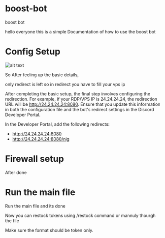 # boost-bot
boost bot

hello everyone this is a simple Documentation of how to use the boost bot

# Config Setup

![alt text](https://cdn.discordapp.com/attachments/1187598218578628728/1188000685044797510/configg.png?ex=6598eedb&is=658679db&hm=104a899e08320fc2ba706ecff6bfb3b8712d4ca59b881d18820ad504d10ab435& "Logo Title Text 1")

So After feeling up the basic details,

only redirect is left so in redirect you have to fill your vps ip 

After completing the basic setup, the final step involves configuring the redirection. For example, if your RDP/VPS IP is 24.24.24.24, the redirection URL will be http://24.24.24.24:8080. Ensure that you update this information in both the configuration file and the bot's redirect settings in the Discord Developer Portal.

In the Developer Portal, add the following redirects:
- http://24.24.24.24:8080
- http://24.24.24.24:8080/nig

# Firewall setup

[^1]: Open Firewall.
[^2]: Open Advanced Firewall settings.
[^3]: Inbound rules.
[^4]: New rules.
[^5]: Port.
[^6]: 8080.

After done 

# Run the main file

Run the main file and its done

Now you can restock tokens using /restock command or mannuly thourgh the file

Make sure the format should be token only.
